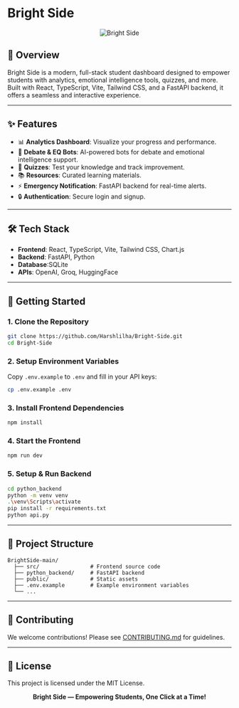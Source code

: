 # Bright Side

<p align="center">
  <img src="https://img.shields.io/badge/Empowering%20Students-Bright%20Side-blueviolet?style=for-the-badge" alt="Bright Side" />
</p>

## 🚀 Overview
Bright Side is a modern, full-stack student dashboard designed to empower students with analytics, emotional intelligence tools, quizzes, and more. Built with React, TypeScript, Vite, Tailwind CSS, and a FastAPI backend, it offers a seamless and interactive experience.

---

## ✨ Features
- 📊 **Analytics Dashboard**: Visualize your progress and performance.
- 🤖 **Debate & EQ Bots**: AI-powered bots for debate and emotional intelligence support.
- 📝 **Quizzes**: Test your knowledge and track improvement.
- 📚 **Resources**: Curated learning materials.
- ⚡ **Emergency Notification**: FastAPI backend for real-time alerts.
- 🔒 **Authentication**: Secure login and signup.

---

## 🛠️ Tech Stack
- **Frontend**: React, TypeScript, Vite, Tailwind CSS, Chart.js
- **Backend**: FastAPI, Python
- **Database**:SQLite
- **APIs**: OpenAI, Groq, HuggingFace

---

## 🚦 Getting Started

### 1. Clone the Repository
```bash
git clone https://github.com/Harshlilha/Bright-Side.git
cd Bright-Side
```

### 2. Setup Environment Variables
Copy `.env.example` to `.env` and fill in your API keys:
```bash
cp .env.example .env
```

### 3. Install Frontend Dependencies
```bash
npm install
```

### 4. Start the Frontend
```bash
npm run dev
```

### 5. Setup & Run Backend
```bash
cd python_backend
python -m venv venv
.\venv\Scripts\activate
pip install -r requirements.txt
python api.py
```

---

## 📂 Project Structure
```
BrightSide-main/
  ├── src/                # Frontend source code
  ├── python_backend/     # FastAPI backend
  ├── public/             # Static assets
  ├── .env.example        # Example environment variables
  └── ...
```

---

## 🤝 Contributing
We welcome contributions! Please see [CONTRIBUTING.md](CONTRIBUTING.md) for guidelines.

---

## 📄 License
This project is licensed under the MIT License.

<p align="center">
  <b>Bright Side — Empowering Students, One Click at a Time!</b>
</p>
